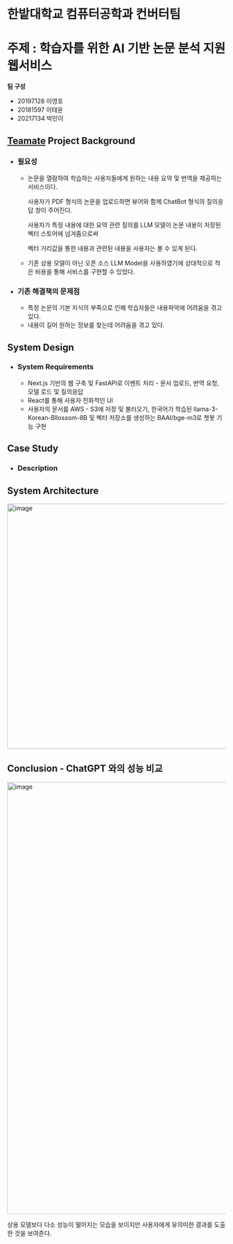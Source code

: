 # 한밭대학교 컴퓨터공학과  컨버터팀

#  주제 : 학습자를 위한 AI 기반 논문 분석 지원 웹서비스 

**팀 구성**
- 20197128 이영호 
- 20181597 이태윤
- 20217134 박민이

## <u>Teamate</u> Project Background
- ### 필요성
  - 논문을 열람하여 학습하는 사용자들에게 원하는 내용 요약 및 번역을 제공하는 서비스이다.


    사용자가 PDF 형식의 논문을 업로드하면 뷰어와 함께 ChatBot 형식의 질의응답 창이 주어진다.

    사용자가 특정 내용에 대한 요약 관련 질의를 LLM 모델이 논문 내용이 저장된 벡터 스토어에 넘겨줌으로써

    벡터 거리값을 통한 내용과 관련된 내용을 사용자는 볼 수 있게 된다.

    
  - 기존 상용 모델이 아닌 오픈 소스 LLM Model을 사용하였기에 상대적으로 적은 비용을 통해 서비스를 구현할 수 있었다.
- ### 기존 해결책의 문제점
  - 특정 논문의 기본 지식의 부족으로 인해 학습자들은 내용파악에 어려움을 겪고 있다.
  - 내용이 길어 원하는 정보를 찾는데 어려움을 겪고 있다. 
  
## System Design
  - ### System Requirements
    - Next.js 기반의 웹 구축 및 FastAPI로 이벤트 처리 - 문서 업로드, 번역 요청, 모델 로드 및 질의응답 
    - React를 통해 사용자 친화적인 UI
    - 사용자의 문서를 AWS - S3에 저장 및 불러오기, 한국어가 학습된 llama-3-Korean-Bllossom-8B 및 벡터 저장소를 생성하는 BAAI/bge-m3로 챗봇 기능 구현
    
## Case Study
  - ### Description
  

## System Architecture

<img width="566" alt="image" src="https://github.com/user-attachments/assets/f809ffc0-9de0-4ec3-aa70-d2754ac1dd29">


  
## Conclusion - ChatGPT 와의 성능 비교
   <img width="997" alt="image" src="https://github.com/user-attachments/assets/43adee51-66a9-4ccd-9ff5-d011e56fae9c">


   상용 모델보다 다소 성능이 떨어지는 모습을 보이지만 사용자에게 유의미한 결과를 도출한 것을 보여준다. 

  
